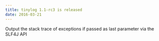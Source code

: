```yaml
---
title: tinylog 1.1-rc3 is released
date: 2016-03-21
---
```


Output the stack trace of exceptions if passed as last parameter via the SLF4J API
